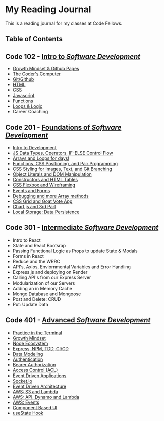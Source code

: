 # My Reading Journal

This is a reading journal for my classes at Code Fellows.

## Table of Contents

## Code 102 - [Intro to *Software Development*](ctojot.github.io/reading-notes/code-102/c1)

- [Growth Mindset & Github Pages](/code-102/c1)
- [The Coder's Computer](/code-102/c2)
- [Git/Github](/code-102/c3)
- [HTML](/code-102/c4)
- [CSS](/code-102/c5)
- [Javascript](/code-102/c6)
- [Functions](/code-102/c7)
- [Loops & Logic](/code-102/c8)
- Career Coaching

## Code 201 - [Foundations of *Software Development*](ctojot.github.io/reading-notes/code-2-1/class-01)

- [Intro to Development](/code-201/class-01)
- [JS Data Types, Operators, IF-ELSE Control Flow](/code-201/class-01)
- [Arrays and Loops for days!](/code-201/class-01)
- [Functions, CSS Positioning, and Pair Programming](/code-201/class-01)
- [CSS Styling for Images, Text, and Git Branching](/code-201/class-01)
- [Object Literals and DOM Manipulation](/code-201/class-01)
- [Constructors and HTML Tables](/code-201/class-01)
- [CSS Flexbox and Wireframing](/code-201/class-01)
- [Events and Forms](/code-201/class-01)
- [Debugging and more Array methods](/code-201/class-01)
- [CSS Grid and Goat Vote App](/code-201/class-01)
- [Chart.js and 3rd Part](/code-201/class-01)
- [Local Storage: Data Persistence](/code-201/class-01)

## Code 301 - [Intermediate *Software Development*](ctojot.github.io/reading-notes/301-1)

- Intro to React
- State and React Bootsrap
- Passing Functional Logic as Props to update State & Modals
- Forms in React
- Reduce and the WRRC
- API's, Axios, Enviornmental Variables and Error Handling
- Express.js and deploying on Render
- Calling API's from our Express Server
- Modularization of our Servers
- Adding an in Memory Cache
- Mongo Database and Mongoose
- Post and Delete: CRUD
- Put: Update Data

## Code 401 - [Advanced *Software Development*](ctojot.github.io/reading-notes/401-1)

- [Practice in the Terminal](/code-401/terminal)
- [Growth Mindset](/code-401/growth-mindset)
- [Node Ecosystem](/code-401/node-ecosystem)
- [Express, NPM, TDD, CI/CD](/code-401/express)
- [Data Modeling](/code-401/data-modeling)
- [Authentication](/code-401/authentication)
- [Bearer Authorization](/code-401/bearer-authentication)
- [Access Control (ACL)](/code-401/access-control)
- [Event Driven Applications](/code-401/event-driven-applications)
- [Socket.io](/code-401/socketio)
- [Event Driven Architecture](/code-401/event-driven-arch)
- [AWS: S3 and Lambda](/code-401/s3-lambda)
- [AWS: API, Dynamo and Lambda](/code-401/api-dynamo-lambda.md)
- [AWS: Events](/code-401/aws-events.md)
- [Component Based UI](/code-401/component-based-ui.md)
- [useState Hook](/code-401/usestate-hook.md)
